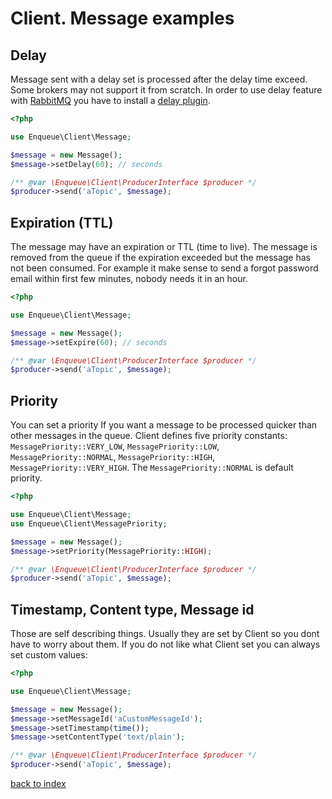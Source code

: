 # Client. Message examples
 
## Delay 

Message sent with a delay set is processed after the delay time exceed.
Some brokers may not support it from scratch. 
In order to use delay feature with [RabbitMQ](https://www.rabbitmq.com/) you have to install a [delay plugin](https://github.com/rabbitmq/rabbitmq-delayed-message-exchange).

```php
<?php

use Enqueue\Client\Message;

$message = new Message();
$message->setDelay(60); // seconds

/** @var \Enqueue\Client\ProducerInterface $producer */
$producer->send('aTopic', $message);
```

## Expiration (TTL)

The message may have an expiration or TTL (time to live). 
The message is removed from the queue if the expiration exceeded but the message has not been consumed.
For example it make sense to send a forgot password email within first few minutes, nobody needs it in an hour.

```php
<?php

use Enqueue\Client\Message;

$message = new Message();
$message->setExpire(60); // seconds

/** @var \Enqueue\Client\ProducerInterface $producer */
$producer->send('aTopic', $message);
```

## Priority 

You can set a priority If you want a message to be processed quicker than other messages in the queue.
Client defines five priority constants: `MessagePriority::VERY_LOW`, `MessagePriority::LOW`, `MessagePriority::NORMAL`, `MessagePriority::HIGH`, `MessagePriority::VERY_HIGH`.
The `MessagePriority::NORMAL` is default priority.

```php
<?php

use Enqueue\Client\Message;
use Enqueue\Client\MessagePriority;

$message = new Message();
$message->setPriority(MessagePriority::HIGH);

/** @var \Enqueue\Client\ProducerInterface $producer */
$producer->send('aTopic', $message);
```

## Timestamp, Content type, Message id

Those are self describing things. 
Usually they are set by Client so you dont have to worry about them. 
If you do not like what Client set you can always set custom values:
 
```php
<?php

use Enqueue\Client\Message;

$message = new Message();
$message->setMessageId('aCustomMessageId');
$message->setTimestamp(time());
$message->setContentType('text/plain');

/** @var \Enqueue\Client\ProducerInterface $producer */
$producer->send('aTopic', $message);
```

[back to index](../index.md)
